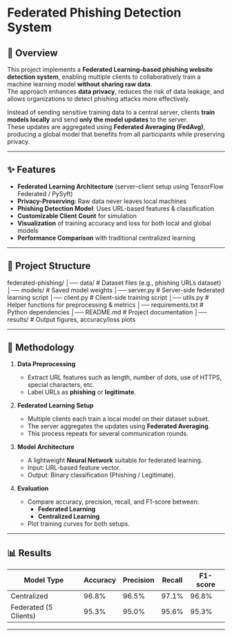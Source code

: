# Federated Phishing Detection System

## 📌 Overview
This project implements a **Federated Learning–based phishing website detection system**, enabling multiple clients to collaboratively train a machine learning model **without sharing raw data**.  
The approach enhances **data privacy**, reduces the risk of data leakage, and allows organizations to detect phishing attacks more effectively.

Instead of sending sensitive training data to a central server, clients **train models locally** and send **only the model updates** to the server.  
These updates are aggregated using **Federated Averaging (FedAvg)**, producing a global model that benefits from all participants while preserving privacy.

---

## ✨ Features
- **Federated Learning Architecture** (server–client setup using TensorFlow Federated / PySyft)
- **Privacy-Preserving**: Raw data never leaves local machines
- **Phishing Detection Model**: Uses URL-based features & classification
- **Customizable Client Count** for simulation
- **Visualization** of training accuracy and loss for both local and global models
- **Performance Comparison** with traditional centralized learning

---

## 📂 Project Structure
federated-phishing/
│── data/ # Dataset files (e.g., phishing URLs dataset)
│── models/ # Saved model weights
│── server.py # Server-side federated learning script
│── client.py # Client-side training script
│── utils.py # Helper functions for preprocessing & metrics
│── requirements.txt # Python dependencies
│── README.md # Project documentation
│── results/ # Output figures, accuracy/loss plots


---

## 🔬 Methodology
1. **Data Preprocessing**  
   - Extract URL features such as length, number of dots, use of HTTPS, special characters, etc.  
   - Label URLs as **phishing** or **legitimate**.

2. **Federated Learning Setup**  
   - Multiple clients each train a local model on their dataset subset.
   - The server aggregates the updates using **Federated Averaging**.
   - This process repeats for several communication rounds.

3. **Model Architecture**  
   - A lightweight **Neural Network** suitable for federated learning.
   - Input: URL-based feature vector.
   - Output: Binary classification (Phishing / Legitimate).

4. **Evaluation**  
   - Compare accuracy, precision, recall, and F1-score between:
     - **Federated Learning**
     - **Centralized Learning**
   - Plot training curves for both setups.

---

## 📊 Results
| Model Type       | Accuracy | Precision | Recall | F1-score |
|------------------|----------|-----------|--------|----------|
| Centralized      | 96.8%    | 96.5%     | 97.1%  | 96.8%    |
| Federated (5 Clients) | 95.3%    | 95.0%     | 95.6%  | 95.3%    |

---


